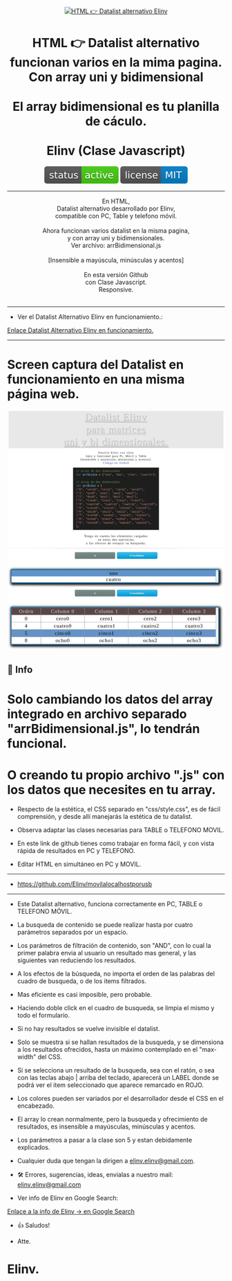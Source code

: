<p align="center">
  <a href="" rel="noopener">
 <img width=400px height=400px src="logo.png" alt="HTML 👉 Datalist alternativo Elinv"></a>
</p>

<h1 align="center">
HTML 👉 Datalist alternativo <br>
funcionan varios en la mima pagina. <br>
Con array uni y bidimensional<br><br>
El array bidimensional es tu planilla de cáculo.<br><br>
Elinv (Clase Javascript)</h1>

<div align="center">

[![Status](./status-active-success.svg)]()
[![License](./license-MIT-blue.svg)]()

</div>

---

<p align="center"> 
En HTML, <br>
Datalist alternativo desarrollado por Elinv, <br>
compatible con PC, Table y telefono móvil. <br>
<br>
Ahora funcionan varios datalist en la misma pagina, <br>
y con array uni y bidimensionales.<br>
Ver archivo: arrBidimensional.js <br>
<br>
[Insensible a mayúscula, minúsculas y acentos]<br><br>
En esta versión Github <br> 
con Clase Javascript.<br>
Responsive.<br>
    <br> 
</p>

---

- Ver el Datalist Alternativo Elinv en funcionamiento.: <br>
<a href="https://elinv.musica.ar/soft/datalistArrUniyBidimensional/" target="_blank">
   Enlace Datalist Alternativo Elinv en funcionamiento.
</a>

---

# Screen captura del Datalist en funcionamiento en una misma página web.

<img src="./screen.jpg" alt="HTML 👉 Datalist alternativo Elinv con arrays unidimensional y bidimensional.">

## 📝 Info

# Solo cambiando los datos del array integrado en archivo separado "arrBidimensional.js", lo tendrán funcional.
# O creando tu propio archivo ".js" con los datos que necesites en tu array.

- Respecto de la estética, el CSS separado en "css/style.css", es de fácil comprensión, y desde allí manejarás la estética de tu datalist.

- Observa adaptar las clases necesarias para TABLE o TELEFONO MOVIL. 

- En este link de github tienes como trabajar en forma fácil, y con vista rápida de resultados en PC y TELEFONO. 

- Editar HTML en simultáneo en PC y MOVIL.
- ----------------------------------------------
- https://github.com/Elinv/movilalocalhostporusb
- ----------------------------------------------

- Este Datalist alternativo, funciona correctamente en PC, TABLE o TELEFONO MÓVIL.

- La busqueda de contenido se puede realizar hasta por cuatro parámetros separados por un espacio.

- Los parámetros de filtración de contenido, son "AND", con lo cual la primer palabra envia al usuario un resultado mas general, y las siguientes van reduciendo los resultados.

- A los efectos de la búsqueda, no importa el orden de las palabras del cuadro de busqueda, o de los items filtrados. 

- Mas eficiente es casi imposible, pero probable.

- Haciendo doble click en el cuadro de busqueda, se limpia el mismo y todo el formulario.

- Si no hay resultados se vuelve invisible el datalist.

- Solo se muestra si se hallan resultados de la busqueda, y se dimensiona a los resultados ofrecidos, hasta un máximo contemplado en el "max-width" del CSS.

- Si se selecciona un resultado de la busqueda, sea con el ratón, o sea con las teclas abajo | arriba del teclado, aparecerá un LABEL donde se podrá ver el item seleccionado que aparece remarcado en ROJO.

- Los colores pueden ser variados por el desarrollador desde el CSS en el encabezado.

- El array lo crean normalmente, pero la busqueda y ofrecimiento de resultados, es insensible a mayúsculas, minúsculas y acentos.

- Los parámetros a pasar a la clase son 5 y estan debidamente explicados.

- Cualquier duda que tengan la dirigen a elinv.elinv@gmail.com.

-  🛠️ Errores, sugerencias, ideas, envialas a nuestro mail: <elinv.elinv@gmail.com>

- Ver info de Elinv en Google Search: <br>
<a href="https://www.google.com.ar/search?q=elinv">
   Enlace a la info de Elinv  -> en Google Search
</a>


- 👍 Saludos!

- Atte.

# Elinv.
